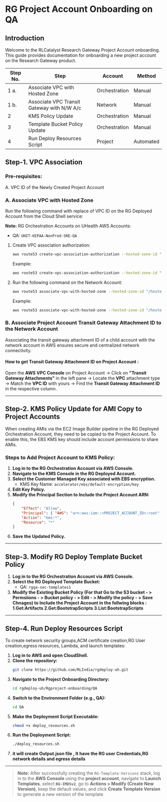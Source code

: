 # RG Project Account Onboarding on QA

## Introduction

Welcome to the RLCatalyst Research Gateway Project Account onboarding. This guide provides documentation for onboarding a new project account on the Research Gateway product.

| Step No. | Step                                      | Account         |  Method   |
|----------|-------------------------------------------|-----------------|-----------|
| 1 a.     | Associate VPC with Hosted Zone            | Orchestration   |  Manual   |
| 1 b.     | Associate VPC Transit Gateway with N/W A/c| Network         |  Manual   |
| 2        | KMS Policy Update                         | Orchestration   |  Manual   |
| 3        | Template Bucket Policy Update             | Orchestration   |  Manual   |
| 4        | Run Deploy Resources Script               | Project         |  Automated|




## Step-1. VPC Association

### Pre-requisites:

A. VPC ID of the Newly Created Project Account

### A. Associate VPC with Hosted Zone

Run the following command with replace of VPC ID on the RG Deployed Account from the Cloud Shell service:

**Note:** RG Orchestration Accounts on UHealth AWS Accounts:
   - QA: `UHIT-HIPAA-NonProd-SRE-QA`

1. Create VPC association authorization:
   ```sh
   aws route53 create-vpc-association-authorization --hosted-zone-id "/hostedzone/Z070671526HXR9ZO8WWAK" --vpc VPCRegion=us-east-1,VPCId=<vpc-id> --region us-east-1
   ```
   Example:
   ```sh
   aws route53 create-vpc-association-authorization --hosted-zone-id "/hostedzone/Z070671526HXR9ZO8WWAK" --vpc VPCRegion=us-east-1,VPCId=vpc-05ca88b256fe8b2fc --region us-east-1
   ```
2. Run the following command on the Network Account:
   ```sh
   aws route53 associate-vpc-with-hosted-zone --hosted-zone-id "/hostedzone/Z070671526HXR9ZO8WWAK" --vpc VPCRegion=us-east-1,VPCId=<vpc-id> --region us-east-1
   ```
   Example:
   ```sh
   aws route53 associate-vpc-with-hosted-zone --hosted-zone-id "/hostedzone/Z070671526HXR9ZO8WWAK" --vpc VPCRegion=us-east-1,VPCId=vpc-05ca88b256fe8b2fc --region us-east-1
   ```



### B. Associate Project Account Transit Gateway Attachment ID to the Network Account

Associating the transit gateway attachment ID of a child account with the network account in AWS ensures secure and centralized network connectivity.

#### How to get Transit Gateway Attachment ID on Project Account :
Open the **AWS VPC Console**  on Project Account → Click on **"Transit Gateway Attachments"** in the left pane → Locate the **VPC** attachment type → Match the **VPC ID** with yours → Find the **Transit Gateway Attachment ID** in the respective column.

---

## Step-2. KMS Policy Update for AMI Copy to Project Accounts

When creating AMIs via the EC2 Image Builder pipeline in the RG Deployed Orchestration Account, they need to be copied to the Project Account. To enable this, the EBS KMS key should include account permissions to share AMIs.

### Steps to Add Project Account to KMS Policy:

1. **Log in to the RG Orchestration Account via AWS Console.**
2. **Navigate to the KMS Console in the RG Deployed Account.**
3. **Select the Customer Managed Key associated with EBS encryption.**
   - KMS Key Name: `accelerator/ebs/default-encryption/key`
4. **Edit Key Policy.**
5. **Modify the Principal Section to Include the Project Account ARN:**
   ```json
   {
       "Effect": "Allow",
       "Principal": { "AWS": "arn:aws:iam::<PROJECT_ACCOUNT_ID>:root" },
       "Action": "kms:*",
       "Resource": "*"
   }
   ```
6. **Save the Updated Policy.**

---

## Step-3. Modify RG Deploy Template Bucket Policy

1. **Log in to the RG Orchestration Account via AWS Console.**
2. **Select the RG Deployed Template Bucket:**
   - QA: `rgqa-sec-templates1`
3. **Modify the Existing Bucket Policy (For that Go to the S3 bucket - > Permsiions - > Bucket policy - > Edit - > Modify the policy - > Save Chnages) to Include the Project Account in the follwing blocks : 1.Get:Artifacts 2.Get:BootstrapScripts 3.List:BootstrapScripts**

---

## Step-4. Run Deploy Resources Script

To create network security groups,ACM certificate creation,RG User creation,egress resources, Lambda, and launch templates:

1. **Log in to AWS and open CloudShell.**
2. **Clone the repository:**
   ```sh
   git clone https://github.com/RLIndia/rgdeploy-uh.git
   ```
3. **Navigate to the Project Onboarding Directory:**
   ```sh
   cd rgdeploy-uh/Rgproject-onboarding/QA
   ```
4. **Switch to the Environment Folder (e.g., QA):**
   ```sh
   cd QA
   ```
5. **Make the Deployment Script Executable:**
   ```sh
   chmod +x deploy_resources.sh
   ```
6. **Run the Deployment Script:**
   ```sh
   ./deploy_resources.sh
   ```
7. **it will create Output.json file , It have the RG user Credentials,RG network details and egress details**

---

> **Note:** After successfully creating the `RG-Template-Versions` stack, log in to the **AWS Console**  using the **project account**, navigate to **Launch Templates**, select **`RG-IMDSv2`**, go to **Actions > Modify (Create New Version)**, keep the default values, and click **Create Template Version** to generate a new version of the template.





